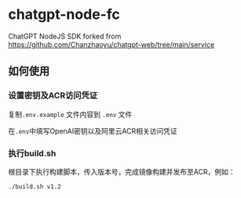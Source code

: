 # chatgpt-node-fc
ChatGPT NodeJS SDK  forked from https://github.com/Chanzhaoyu/chatgpt-web/tree/main/service

## 如何使用

### 设置密钥及ACR访问凭证
复制`.env.example` 文件内容到 `.env` 文件

在`.env`中填写OpenAI密钥以及阿里云ACR相关访问凭证


### 执行build.sh
根目录下执行构建脚本，传入版本号，完成镜像构建并发布至ACR，例如：

```shell
./build.sh v1.2
```